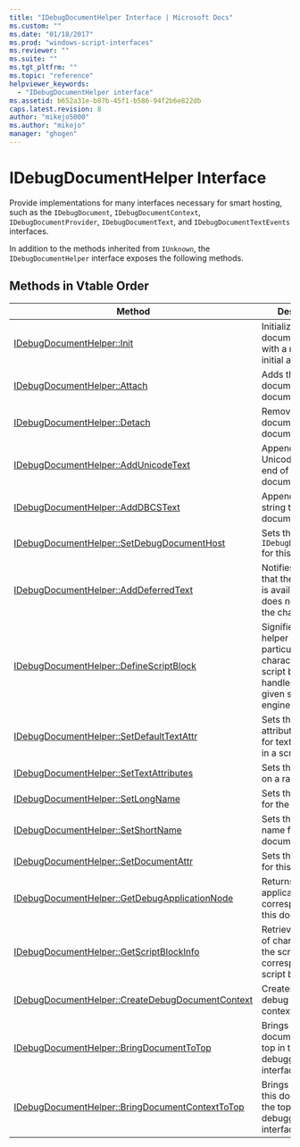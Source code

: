 ```yaml
---
title: "IDebugDocumentHelper Interface | Microsoft Docs"
ms.custom: ""
ms.date: "01/18/2017"
ms.prod: "windows-script-interfaces"
ms.reviewer: ""
ms.suite: ""
ms.tgt_pltfrm: ""
ms.topic: "reference"
helpviewer_keywords: 
  - "IDebugDocumentHelper interface"
ms.assetid: b652a31e-b87b-45f1-b586-94f2b6e822db
caps.latest.revision: 8
author: "mikejo5000"
ms.author: "mikejo"
manager: "ghogen"
---
```

# IDebugDocumentHelper Interface
Provide implementations for many interfaces necessary for smart hosting, such as the `IDebugDocument`, `IDebugDocumentContext`, `IDebugDocumentProvider`, `IDebugDocumentText`, and `IDebugDocumentTextEvents` interfaces.  
  
 In addition to the methods inherited from `IUnknown`, the `IDebugDocumentHelper` interface exposes the following methods.  
  
## Methods in Vtable Order  
  
|Method|Description|  
|------------|-----------------|  
|[IDebugDocumentHelper::Init](../../winscript/reference/idebugdocumenthelper-init.md)|Initializes a debug document helper with a name and initial attributes.|  
|[IDebugDocumentHelper::Attach](../../winscript/reference/idebugdocumenthelper-attach.md)|Adds this document to the document tree.|  
|[IDebugDocumentHelper::Detach](../../winscript/reference/idebugdocumenthelper-detach.md)|Removes this document from the document tree.|  
|[IDebugDocumentHelper::AddUnicodeText](../../winscript/reference/idebugdocumenthelper-addunicodetext.md)|Appends a Unicode string to end of this document.|  
|[IDebugDocumentHelper::AddDBCSText](../../winscript/reference/idebugdocumenthelper-adddbcstext.md)|Appends a DBCS string to end of this document.|  
|[IDebugDocumentHelper::SetDebugDocumentHost](../../winscript/reference/idebugdocumenthelper-setdebugdocumenthost.md)|Sets the `IDebugDocumentHost` for this document.|  
|[IDebugDocumentHelper::AddDeferredText](../../winscript/reference/idebugdocumenthelper-adddeferredtext.md)|Notifies the helper that the given text is available, but it does not provide the characters.|  
|[IDebugDocumentHelper::DefineScriptBlock](../../winscript/reference/idebugdocumenthelper-definescriptblock.md)|Signifies to the helper that a particular range of characters is a script block handled by the given script engine.|  
|[IDebugDocumentHelper::SetDefaultTextAttr](../../winscript/reference/idebugdocumenthelper-setdefaulttextattr.md)|Sets the default attributes to use for text that is not in a script block.|  
|[IDebugDocumentHelper::SetTextAttributes](../../winscript/reference/idebugdocumenthelper-settextattributes.md)|Sets the attributes on a range of text.|  
|[IDebugDocumentHelper::SetLongName](../../winscript/reference/idebugdocumenthelper-setlongname.md)|Sets the long name for the document.|  
|[IDebugDocumentHelper::SetShortName](../../winscript/reference/idebugdocumenthelper-setshortname.md)|Sets the short name for the document.|  
|[IDebugDocumentHelper::SetDocumentAttr](../../winscript/reference/idebugdocumenthelper-setdocumentattr.md)|Sets the attributes for this document.|  
|[IDebugDocumentHelper::GetDebugApplicationNode](../../winscript/reference/idebugdocumenthelper-getdebugapplicationnode.md)|Returns the debug application node corresponding to this document.|  
|[IDebugDocumentHelper::GetScriptBlockInfo](../../winscript/reference/idebugdocumenthelper-getscriptblockinfo.md)|Retrieves the range of characters and the script engine corresponding to a script block.|  
|[IDebugDocumentHelper::CreateDebugDocumentContext](../../winscript/reference/idebugdocumenthelper-createdebugdocumentcontext.md)|Creates a new debug document context.|  
|[IDebugDocumentHelper::BringDocumentToTop](../../winscript/reference/idebugdocumenthelper-bringdocumenttotop.md)|Brings this document to the top in the debugger user interface.|  
|[IDebugDocumentHelper::BringDocumentContextToTop](../../winscript/reference/idebugdocumenthelper-bringdocumentcontexttotop.md)|Brings a context of this document to the top in the debugger user interface.|